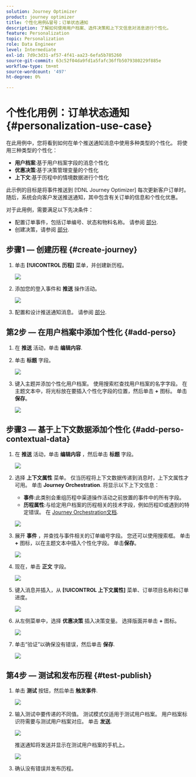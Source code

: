 ```yaml
---
solution: Journey Optimizer
product: journey optimizer
title: 个性化用例&冒号；订单状态通知
description: 了解如何使用用户档案、选件决策和上下文信息对消息进行个性化。
feature: Personalization
topic: Personalization
role: Data Engineer
level: Intermediate
exl-id: 7d9c3d31-af57-4f41-aa23-6efa5b785260
source-git-commit: 63c52f04da9fd1a5fafc36ffb5079380229f885e
workflow-type: tm+mt
source-wordcount: '497'
ht-degree: 0%

---
```


# 个性化用例：订单状态通知 {#personalization-use-case}

在此用例中，您将看到如何在单个推送通知消息中使用多种类型的个性化。 将使用三种类型的个性化：

* **用户档案**:基于用户档案字段的消息个性化
* **优惠决策**:基于决策管理变量的个性化
* **上下文**:基于历程中的情境数据进行个性化

此示例的目标是将事件推送到 [!DNL Journey Optimizer] 每次更新客户订单时。 随后，系统会向客户发送推送通知，其中包含有关订单的信息和个性化优惠。

对于此用例，需要满足以下先决条件：

* 配置订单事件，包括订单编号、状态和物料名称。 请参阅 [部分](../event/about-events.md).
* 创建决策，请参阅 [部分](../offers/offer-activities/create-offer-activities.md).

## 步骤1 — 创建历程 {#create-journey}

1. 单击 **[!UICONTROL 历程]** 菜单，并创建新历程。

   ![](assets/perso-uc4.png)

1. 添加您的登入事件和 **推送** 操作活动。

   ![](assets/perso-uc5.png)

1. 配置和设计推送通知消息。 请参阅 [部分](../messages/get-started-content.md).

## 第2步 — 在用户档案中添加个性化 {#add-perso}

1. 在 **推送** 活动，单击 **编辑内容**.

1. 单击 **标题** 字段。

   ![](assets/perso-uc2.png)

1. 键入主题并添加个性化用户档案。 使用搜索栏查找用户档案的名字字段。 在主题文本中，将光标放在要插入个性化字段的位置，然后单击 **+** 图标。 单击&#x200B;**保存**。

   ![](assets/perso-uc3.png)

## 步骤3 — 基于上下文数据添加个性化 {#add-perso-contextual-data}

1. 在 **推送** 活动，单击 **编辑内容** ，然后单击 **标题** 字段。

   ![](assets/perso-uc9.png)

1. 选择 **上下文属性** 菜单。 仅当历程将上下文数据传递到消息时，上下文属性才可用。 单击 **Journey Orchestration**. 将显示以下上下文信息：

   * **事件**:此类别会重组历程中渠道操作活动之前放置的事件中的所有字段。
   * **历程属性**:与给定用户档案的历程相关的技术字段，例如历程ID或遇到的特定错误。 在 [Journey Orchestration文档](../building-journeys/expression/journey-properties.md).

   ![](assets/perso-uc10.png)

1. 展开 **事件** ，并查找与事件相关的订单编号字段。 您还可以使用搜索框。 单击 **+** 图标，以在主题文本中插入个性化字段。 单击&#x200B;**保存**。

   ![](assets/perso-uc11.png)

1. 现在，单击 **正文** 字段。

   ![](assets/perso-uc12.png)

1. 键入消息并插入，从 **[!UICONTROL 上下文属性]** 菜单、订单项目名称和订单进度。

   ![](assets/perso-uc13.png)

1. 从左侧菜单中，选择 **优惠决策** 插入决策变量。 选择版面并单击 **+** 图标。

   ![](assets/perso-uc14.png)

1. 单击“验证”以确保没有错误，然后单击 **保存**.

   ![](assets/perso-uc15.png)

## 第4步 — 测试和发布历程 {#test-publish}

1. 单击 **测试** 按钮，然后单击 **触发事件**.

   ![](assets/perso-uc17.png)

1. 输入测试中要传递的不同值。 测试模式仅适用于测试用户档案。 用户档案标识符需要与测试用户档案对应。 单击 **发送**.

   ![](assets/perso-uc18.png)

   推送通知将发送并显示在测试用户档案的手机上。

   ![](assets/perso-uc19.png)

1. 确认没有错误并发布历程。
